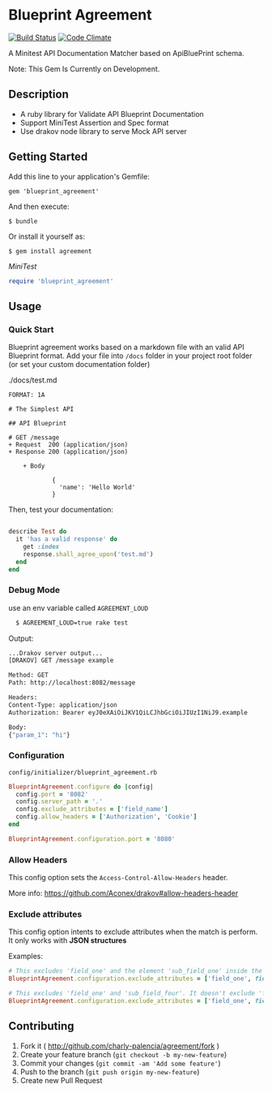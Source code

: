 # Blueprint Agreement

[![Build Status](https://travis-ci.org/charly-palencia/blueprint-agreement.svg?branch=master)](https://travis-ci.org/charly-palencia/blueprint-agreement)
[![Code Climate](https://codeclimate.com/github/charly-palencia/blueprint-agreement/badges/gpa.svg)](https://codeclimate.com/github/charly-palencia/blueprint-agreement)

A Minitest API Documentation Matcher based on ApiBluePrint schema.

Note: This Gem Is Currently on Development.

## Description

- A ruby library for Validate API Blueprint Documentation
- Support MiniTest Assertion and Spec format
- Use drakov node library to serve Mock API server


## Getting Started

Add this line to your application's Gemfile:

    gem 'blueprint_agreement'

And then execute:

    $ bundle

Or install it yourself as:

    $ gem install agreement

*MiniTest*

```ruby
require 'blueprint_agreement'
```

## Usage

### Quick Start

Blueprint agreement works based on a markdown file with an valid API Blueprint format. Add your file into `/docs` folder in your project root folder (or set your custom documentation folder)

./docs/test.md

```
FORMAT: 1A

# The Simplest API
 
## API Blueprint
 
# GET /message
+ Request  200 (application/json)
+ Response 200 (application/json)
    
    + Body

            {
              'name': 'Hello World'
            }

```

Then, test your documentation:

```ruby

describe Test do
  it 'has a valid response' do
    get :index
    response.shall_agree_upon('test.md')
  end
end
```

### Debug Mode

use an env variable called `AGREEMENT_LOUD`

```bash
  $ AGREEMENT_LOUD=true rake test
```

Output:

```bash
...Drakov server output...
[DRAKOV] GET /message example

Method: GET
Path: http://localhost:8082/message

Headers:
Content-Type: application/json
Authorization: Bearer eyJ0eXAiOiJKV1QiLCJhbGciOiJIUzI1NiJ9.example

Body:
{"param_1": "hi"}
```

### Configuration

`config/initializer/blueprint_agreement.rb`

```ruby
BlueprintAgreement.configure do |config|
  config.port = '8082'
  config.server_path = '.'
  config.exclude_attributes = ['field_name']
  config.allow_headers = ['Authorization', 'Cookie']
end

BlueprintAgreement.configuration.port = '8080'
```

### Allow Headers

This config option sets the `Access-Control-Allow-Headers` header.

More info: https://github.com/Aconex/drakov#allow-headers-header

### Exclude attributes

This config option intents to exclude attributes when the match is perform. It only works with **JSON structures**

Examples:

```ruby
# This excludes 'field_one' and the element 'sub_field_one' inside the 'field_two' array. It doesn't exclude 'field_two'.
BlueprintAgreement.configuration.exclude_attributes = ['field_one', field_two: [ 'sub_field_one' ]]

# This excludes 'field_one' and 'sub_field_four'. It doesn't exclude 'field_two' or 'sub_field_one'.
BlueprintAgreement.configuration.exclude_attributes = ['field_one', field_two: { sub_field_one: [ 'sub_field_four' ] } ]
```

## Contributing

1. Fork it ( http://github.com/charly-palencia/agreement/fork )
2. Create your feature branch (`git checkout -b my-new-feature`)
3. Commit your changes (`git commit -am 'Add some feature'`)
4. Push to the branch (`git push origin my-new-feature`)
5. Create new Pull Request
